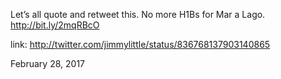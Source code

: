 Let’s all quote and retweet this. No more H1Bs for Mar a Lago. http://bit.ly/2mqRBcO 

link: http://twitter.com/jimmylittle/status/836768137903140865 

February 28, 2017